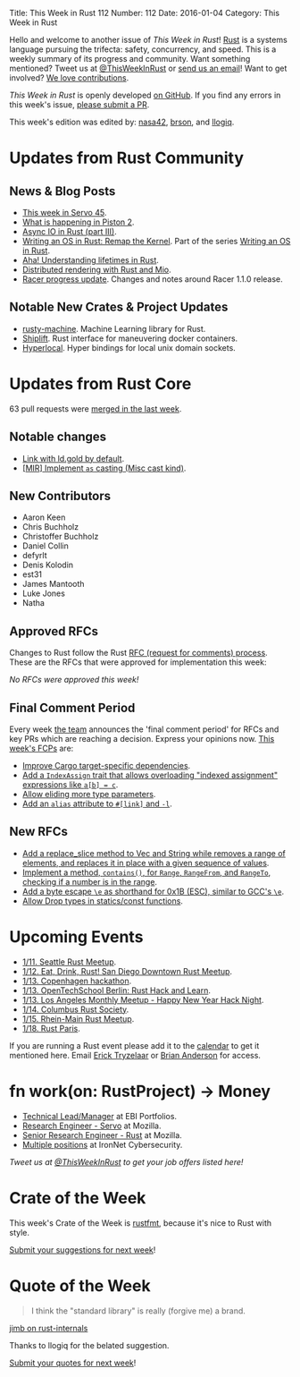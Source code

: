 Title: This Week in Rust 112
Number: 112
Date: 2016-01-04
Category: This Week in Rust

Hello and welcome to another issue of *This Week in Rust*!
[Rust](http://rust-lang.org) is a systems language pursuing the trifecta:
safety, concurrency, and speed. This is a weekly summary of its progress and
community. Want something mentioned? Tweet us at [@ThisWeekInRust](https://twitter.com/ThisWeekInRust) or [send us an
email](mailto:corey@octayn.net?subject=This%20Week%20in%20Rust%20Suggestion)!
Want to get involved? [We love
contributions](https://github.com/rust-lang/rust/blob/master/CONTRIBUTING.md).

*This Week in Rust* is openly developed [on GitHub](https://github.com/cmr/this-week-in-rust).
If you find any errors in this week's issue, [please submit a PR](https://github.com/cmr/this-week-in-rust/pulls).

This week's edition was edited by: [nasa42](https://github.com/nasa42), [brson](https://github.com/brson), and [llogiq](https://github.com/llogiq).


# Updates from Rust Community

## News & Blog Posts

* [This week in Servo 45](http://blog.servo.org/2015/12/28/twis-45/).
* [What is happening in Piston 2](http://blog.piston.rs/2015/12/31/what-is-happening-2/).
* [Async IO in Rust (part III)](https://medium.com/@paulcolomiets/async-io-in-rust-part-iii-cbfd10f17203).
* [Writing an OS in Rust: Remap the Kernel](http://os.phil-opp.com/remap-the-kernel.html). Part of the series [Writing an OS in Rust](http://os.phil-opp.com/).
* [Aha! Understanding lifetimes in Rust](http://codrspace.com/buntine/aha-understanding-lifetimes-in-rust/).
* [Distributed rendering with Rust and Mio](http://www.willusher.io/2016/01/02/distributed-rendering-with-rust-and-mio/).
* [Racer progress update](http://phildawes.net/blog/2015/12/29/racer-update-6/). Changes and notes around Racer 1.1.0 release.

## Notable New Crates & Project Updates

* [rusty-machine](https://github.com/AtheMathmo/rusty-machine). Machine Learning library for Rust.
* [Shiplift](https://github.com/softprops/shiplift). Rust interface for maneuvering docker containers.
* [Hyperlocal](https://github.com/softprops/hyperlocal). Hyper bindings for local unix domain sockets.

# Updates from Rust Core

63 pull requests were [merged in the last week][merged].

[merged]: https://github.com/issues?q=is%3Apr+org%3Arust-lang+is%3Amerged+merged%3A2015-12-28..2016-01-04

## Notable changes

* [Link with ld.gold by default](https://github.com/rust-lang/rust/pull/29974).
* [[MIR] Implement `as` casting (Misc cast kind)](https://github.com/rust-lang/rust/pull/30586).
 
## New Contributors

* Aaron Keen
* Chris Buchholz
* Christoffer Buchholz
* Daniel Collin
* defyrlt
* Denis Kolodin
* est31
* James Mantooth
* Luke Jones
* Natha

## Approved RFCs

Changes to Rust follow the Rust [RFC (request for comments)
process](https://github.com/rust-lang/rfcs#rust-rfcs). These
are the RFCs that were approved for implementation this week:

*No RFCs were approved this week!*

## Final Comment Period

Every week [the team](https://rust-lang.org/team.html) announces the
'final comment period' for RFCs and key PRs which are reaching a
decision. Express your opinions now. [This week's FCPs][fcp] are:

[fcp]: https://github.com/issues?utf8=%E2%9C%93&q=is%3Apr+org%3Arust-lang+label%3Afinal-comment-period+is%3Aopen

* [Improve Cargo target-specific dependencies](https://github.com/rust-lang/rfcs/pull/1361).
* [Add a `IndexAssign` trait that allows overloading "indexed assignment" expressions like `a[b] = c`](https://github.com/rust-lang/rfcs/pull/1129).
* [Allow eliding more type parameters](https://github.com/rust-lang/rfcs/pull/1196).
* [Add an `alias` attribute to `#[link]` and `-l`](https://github.com/rust-lang/rfcs/pull/1296).

## New RFCs

* [Add a replace_slice method to Vec<T> and String while removes a range of elements, and replaces it in place with a given sequence of values](https://github.com/rust-lang/rfcs/pull/1432).
* [Implement a method, `contains()`, for `Range`, `RangeFrom`, and `RangeTo`, checking if a number is in the range](https://github.com/rust-lang/rfcs/pull/1434).
* [Add a byte escape `\e` as shorthand for 0x1B (ESC), similar to GCC's `\e`](https://github.com/rust-lang/rfcs/pull/1437).
* [Allow Drop types in statics/const functions](https://github.com/rust-lang/rfcs/pull/1440).

# Upcoming Events

* [1/11. Seattle Rust Meetup](https://www.eventbrite.com/e/mozilla-rust-seattle-meetup-tickets-12222326307).
* [1/12. Eat, Drink, Rust! San Diego Downtown Rust Meetup](http://www.meetup.com/San-Diego-Rust/events/227308164/).
* [1/13. Copenhagen hackathon](https://cph.rs/).
* [1/13. OpenTechSchool Berlin: Rust Hack and Learn](http://www.meetup.com/opentechschool-berlin/).
* [1/13. Los Angeles Monthly Meetup - Happy New Year Hack Night](http://www.meetup.com/Rust-Los-Angeles/events/227438139/).
* [1/14. Columbus Rust Society](http://www.meetup.com/columbus-rs/).
* [1/15. Rhein-Main Rust Meetup](http://www.meetup.com/de/Rust-Rhein-Main/events/227808685/).
* [1/18. Rust Paris](http://www.meetup.com/Rust-Paris).

If you are running a Rust event please add it to the [calendar] to get
it mentioned here. Email [Erick Tryzelaar][erickt] or [Brian
Anderson][brson] for access.

[calendar]: https://www.google.com/calendar/embed?src=apd9vmbc22egenmtu5l6c5jbfc%40group.calendar.google.com
[erickt]: mailto:erick.tryzelaar@gmail.com
[brson]: mailto:banderson@mozilla.com

# fn work(on: RustProject) -> Money

* [Technical Lead/Manager](https://ebip.co.uk/careers) at EBI Portfolios.
* [Research Engineer - Servo](https://careers.mozilla.org/en-US/position/ozy21fwU) at Mozilla.
* [Senior Research Engineer - Rust](https://careers.mozilla.org/en-US/position/o0H41fww) at Mozilla.
* [Multiple positions](http://rust.jobboard.io/employers/6824-ironnet-cybersecurity) at IronNet Cybersecurity.

*Tweet us at [@ThisWeekInRust](https://twitter.com/ThisWeekInRust) to get your job offers listed here!*

# Crate of the Week

This week's Crate of the Week is [rustfmt](https://crates.io/crates/rustfmt/), because it's nice to Rust with style.

[Submit your suggestions for next week][submit_crate]!

[submit_crate]: https://users.rust-lang.org/t/crate-of-the-week/2704

# Quote of the Week

> I think the "standard library" is really (forgive me) a brand.

[jimb on rust-internals](https://internals.rust-lang.org/t/thoughts-on-rust-stdlib-and-c-interfacing/3036/14)

Thanks to llogiq for the belated suggestion.

[Submit your quotes for next week][submit]!

[submit]: http://users.rust-lang.org/t/twir-quote-of-the-week/328
